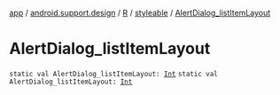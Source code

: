 [app](../../../index.md) / [android.support.design](../../index.md) / [R](../index.md) / [styleable](index.md) / [AlertDialog_listItemLayout](./-alert-dialog_list-item-layout.md)

# AlertDialog_listItemLayout

`static val AlertDialog_listItemLayout: `[`Int`](https://kotlinlang.org/api/latest/jvm/stdlib/kotlin/-int/index.html)
`static val AlertDialog_listItemLayout: `[`Int`](https://kotlinlang.org/api/latest/jvm/stdlib/kotlin/-int/index.html)